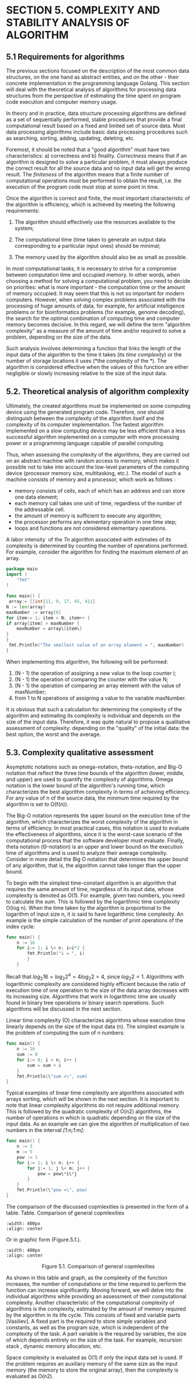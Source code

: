 # SECTION 5. COMPLEXITY AND STABILITY ANALYSIS OF ALGORITHM

## 5.1 Requirements for algorithms

The previous sections focused on the description of the most common data structures, on the one hand as abstract entities, and on the other - their concrete implementation in the programming language Golang. This section will deal with the theoretical analysis of algorithms for processing data structures from the perspective of estimating the time spent on program code execution and computer memory usage.

In theory and in practice, data structure processing algorithms are
defined as a set of sequentially performed, stable procedures that
provide a final computational result based on a fixed and limited set of source data. Most data processing algorithms include basic data processing procedures such as searching, sorting, adding, updating, deleting, etc.

Foremost, it should be noted that a "good algorithm" must have two
characteristics: a) correctness and b) finality. *Correctness* means
that if an algorithm is designed to solve a particular problem, it must always produce the correct result for all the source data and no input data will get the wrong result. The *finiteness* of the algorithm means that a finite number of computational operations must be performed to obtain the result, i.e. the execution of the program code must stop at some point in time.

Once the algorithm is correct and finite, the most important
characteristic of the algorithm is efficiency, which is achieved by
meeting the following requirements:

1.  The algorithm should effectively use the resources available to the system;

2.  The computational time (time taken to generate an output data
    corresponding to a particular input ones) should be minimal;

3.  The memory used by the algorithm should also be as small as
    possible.

In most computational tasks, it is necessary to strive for a compromise between computation time and occupied memory. In other words, when choosing a method for solving a computational problem, you need to decide on priorities: what is more important - the computation time or the amount of memory occupied. It may seem that this is not so important for modern computers. However, when solving complex problems associated with the processing of huge amounts of data, for example, for artificial intelligence problems or for bioinformatics problems (for example, genome decoding), the search for the optimal combination of computing time and computer memory becomes decisive. In this regard, we will define the term "algorithm complexity" as a measure of the amount of time and/or  required to solve a problem, depending on the size of the data.

Such analysis involves determining a function that links the length of the input data of the algorithm to the time it takes (its *time
complexity*) or the number of storage locations it uses (*the complexity of the *). The algorithm is considered effective when the values of this function are either negligible or slowly increasing relative to the size of the input data.

## 5.2. Theoretical analysis of algorithm complexity

Ultimately, the created algorithms must be implemented on some computing device using the generated program code. Therefore, one should distinguish between the complexity of the algorithm itself and the complexity of its computer implementation. The fastest algorithm implemented on a slow computing device may be less efficient than a less successful algorithm implemented on a computer with more processing power or a programming language capable of parallel computing.

Thus, when assessing the complexity of the algorithms, they are carried out on an abstract machine with random access to memory, which makes it possible not to take into account the low-level parameters of the computing device (processor memory size, multitasking, etc.). The model of such a machine consists of memory and a processor, which work as follows :

-   memory consists of cells, each of which has an address and can store one data element;
-   each memory call takes one unit of time, regardless of the number of the addressable cell.
-   the amount of memory is sufficient to execute any algorithm;
-   the processor performs any elementary operation in one time step;
-   loops and functions are not considered elementary operations.

A labor intensity  of the *Tn* algorithm associated with estimates of its complexity is determined by counting the number of operations
performed. For example, consider the algorithm for finding the maximum element of an array.
```Go
package main  
import (
    "fmt"  
)
 
func main() {  
 array:= []int{11, 9, 17, 45, 411}
N := len(array)  
maxNumber := array[0]  
for item:= 1; item < N; item++ {
if array[item] > maxNumber {  
    maxNumber = array\[item\]  
}  
}  
 fmt.Println("The smallest value of an array element = ", maxNumber)  
}
```
When implementing this algorithm, the following will be performed:
1. (N - 1) the operation of assigning a new value to the loop counter i;
2. (N - 1) the operation of comparing the counter with the value N;
3. (N - 1) the operation of comparing an array element with the value of maxNumber;
4. from 1 to N operations of assigning a value to the variable
maxNumber.

It is obvious that such a calculation for determining the complexity of the algorithm and estimating its complexity is individual and depends on the size of the input data. Therefore, it was quite natural to propose a qualitative assessment of complexity: depending on the "quality" of the initial data: the best option, the worst and the average. 

## 5.3. Complexity qualitative assessment

Asymptotic notations such as omega-notation, theta-notation, and Big-O notation that reflect the three time bounds of the algorithm (lower, middle, and upper) are used to quantify the complexity of algorithms. Omega notation is the lower bound of the algorithm's running time, which characterizes the best algorithm complexity in terms of achieving efficiency. For any value of n of the source data, the minimum time required by the algorithm is set to Ω(f(n)).

The Big-O notation represents the upper bound on the execution time of the algorithm, which characterizes the worst complexity of the algorithm in terms of efficiency. In most practical cases, this notation is used to evaluate the effectiveness of algorithms, since it is the worst-case scenario of the computational process that the software developer must evaluate. Finally, theta notation (Θ-notation) is an upper and lower bound on the execution time of algorithms and is used to analyze their average complexity. Consider in more detail the Big O notation that determines the upper bound of any algorithm, that is, the algorithm cannot take longer than the upper bound.

To begin with the simplest time-constant algorithm is an algorithm that requires the same amount of time, regardless of its input data, whose complexity is denoted as O(1). For example, given two numbers, you need to calculate the sum. This is followed by the logarithmic time complexity O(log n). When the time taken by the algorithm is proportional to the logarithm of input size n, it is said to have logarithmic time complexity. An example is the simple calculation of the number of print operations of the index cycle:
```Go
func main() {
    n := 16
    for i:= 1; i \< n; i=i*2 {
        fmt.Println("i = ", i)
        }
    }
```

Recall that $log_2 16 = log_2 2^4 = 4 log_2 2 = 4$, since $log_2 2 = 1$. Algorithms with logarithmic complexity are considered highly efficient because the ratio of execution time of one operation to the size of the data array decreases with its increasing size. Algorithms that work in logarithmic time are usually found in binary tree operations or binary search operations. Such algorithms will be discussed in the next
section.

Linear time complexity (O) characterizes algorithms whose execution time linearly depends on the size of the input data (n). The simplest example is the problem of computing the sum of n numbers:
```Go
func main() {
    n := 16
    sum := 0
    for i:= 0; i < n; i++ {
        sum = sum + i
    }
    fmt.Println(\"sum =\", sum)
}
```

Typical examples of linear time complexity are algorithms associated
with arrays sorting, which will be shown in the next section. It is
important to note that linear complexity algorithms do not require
additional memory. This is followed by the quadratic complexity of O(n2) algorithms, the number of operations in which is quadratic depending on the size of the input data. As an example we can give the algorithm of multiplication of two numbers in the interval *\[1:n;1:m\]:*
```Go
func main() {
    n := 3
    m := 5
    pow := 1
    for i:= 1; i \< n; i++ {
        for j:= 1; j \< m; j++ {
            pow = pow\*i\*j
        }
    }
    fmt.Println(\"pow =\", pow)
}
```

The comparison of the discussed copmlexities is presented in the form of a table. Table. Comparison of general copmlexities

```{image} C:/Users/ISA_PC/.jupyter/projectBook/drakongo/Engl_images/E_Im5/Fig5_1T.jpg
:width: 400px
:align: center
```

Or in graphic form (Figure.5.1.).

```{image} C:/Users/ISA_PC/.jupyter/projectBook/drakongo/Engl_images/E_Im5/Fig5_1.jpg
:width: 400px
:align: center
```
<p style="text-align: center;">Figure 5.1. Comparison of general copmlexities</p>

As shown in this table and graph, as the complexity of the function
increases, the number of computations or the time required to perform the function can increase significantly. Moving forward, we will delve into the individual algorithms while providing an assessment of their computational complexity. 
Another characteristic of the computational complexity of algorithms is the  complexity, estimated by the amount of memory required by the algorithm in its life cycle. This  consists of fixed and variable parts [Vasiliev]. A fixed part is the  required to store simple variables and constants, as well as the program size, which is independent of the complexity of the task. A part variable is the  required by variables, the size of which depends entirely on the size of the task.
For example, recursion stack , dynamic memory allocation, etc.

 Space complexity is evaluated as O(1) if only the input data set is used. If the problem requires an auxiliary memory of the same size as the input memory (the memory to store the original array), then the  complexity is evaluated as O(n2).

